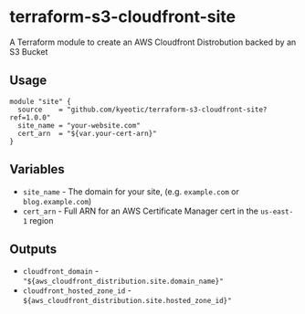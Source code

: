 # terraform-s3-cloudfront-site

A Terraform module to create an AWS Cloudfront Distrobution backed by an S3 Bucket

## Usage

```hcl
module "site" {
  source    = "github.com/kyeotic/terraform-s3-cloudfront-site?ref=1.0.0"
  site_name = "your-website.com"
  cert_arn  = "${var.your-cert-arn}"
}
```

## Variables

- `site_name` - The domain for your site, (e.g. `example.com` or `blog.example.com`)
- `cert_arn` - Full ARN for an AWS Certificate Manager cert in the `us-east-1` region

## Outputs

- `cloudfront_domain` - `"${aws_cloudfront_distribution.site.domain_name}"`
- `cloudfront_hosted_zone_id` - `${aws_cloudfront_distribution.site.hosted_zone_id}"`
